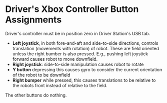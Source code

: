 # Driver's Xbox Controller Button Assignments
Driver's controller must be in position zero in Driver Station's USB tab.

- **Left joystick**, in both fore-and-aft and side-to-side directions, controls translation (movements with rotation) of robot.  These are field oriented unless the right bumber is also pressed.  E.g., pushing left joystick forward causes robot to move downfield.
- **Right joystick**: side-to-side manipulation causes robot to rotate
- **Y button** depressing this causes gyro to consider the current orientation of the robot to be downfield
- **Right bumper** while pressed, this causes translations to be relative to the robots front instead of relative to the field.

The other buttons do nothing.